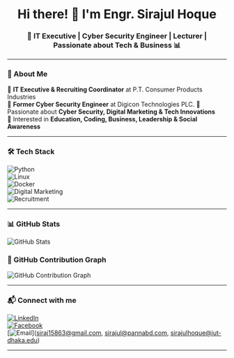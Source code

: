 <h1 align="center">Hi there! 👋 I'm Engr. Sirajul Hoque</h1>  
<h3 align="center">🚀 IT Executive | Cyber Security Engineer | Lecturer | Passionate about Tech & Business 📊</h3>  

---

### 🌟 About Me  
🔹 **IT Executive & Recruiting Coordinator** at P.T. Consumer Products Industries  
🔹 **Former Cyber Security Engineer** at Digicon Technologies PLC.
🔹 Passionate about **Cyber Security, Digital Marketing & Tech Innovations**  
🔹 Interested in **Education, Coding, Business, Leadership & Social Awareness**  

---

### 🛠 Tech Stack  
![Python](https://img.shields.io/badge/Python-3776AB?style=for-the-badge&logo=python&logoColor=white)  
![Linux](https://img.shields.io/badge/Linux-FCC624?style=for-the-badge&logo=linux&logoColor=black)  
![Docker](https://img.shields.io/badge/Docker-2496ED?style=for-the-badge&logo=docker&logoColor=white)  
![Digital Marketing](https://img.shields.io/badge/DigitalMarketing-FF5722?style=for-the-badge&logo=google-ads)  
![Recruitment](https://img.shields.io/badge/Recruitment-0077B5?style=for-the-badge&logo=linkedin)  

---

### 📊 GitHub Stats  
![GitHub Stats](https://github-readme-stats.vercel.app/api?username=EngrSirajulHoque&show_icons=true&theme=dark)  

### 🚀 GitHub Contribution Graph  
![GitHub Contribution Graph](https://github-readme-activity-graph.vercel.app/graph?username=EngrSirajulHoque&theme=react)  

---

### 📬 Connect with me  
[![LinkedIn](https://img.shields.io/badge/LinkedIn-blue?style=for-the-badge&logo=linkedin)](Linkedin.com/sirajulhoque1)  
[![Facebook](https://img.shields.io/badge/Facebook-1877F2?style=for-the-badge&logo=facebook&logoColor=white)](https://www.facebook.com/sirajulhoque101)  
[![Email](https://img.shields.io/badge/Email-D14836?style=for-the-badge&logo=gmail&logoColor=white)](siraj15863@gmail.com, sirajul@pannabd.com, sirajulhoque@iut-dhaka.edu)  

---
